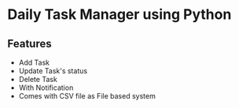 # Daily Task Manager using Python
## Features
- Add Task
- Update Task's status 
- Delete Task
- With Notification
- Comes with CSV file as File based system